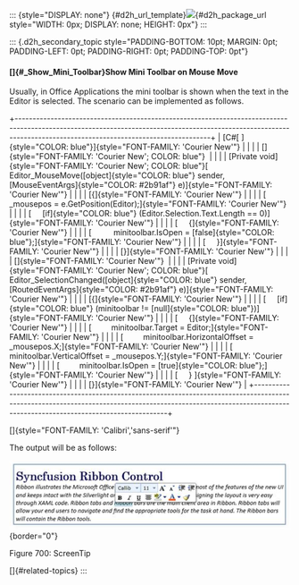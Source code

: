 ::: {style="DISPLAY: none"}
[](ms-xhelp:///?Id=d2h_url_template){#d2h_url_template}![](!package_url!){#d2h_package_url style="WIDTH: 0px; DISPLAY: none; HEIGHT: 0px"}
:::

::: {.d2h_secondary_topic style="PADDING-BOTTOM: 10pt; MARGIN: 0pt; PADDING-LEFT: 0pt; PADDING-RIGHT: 0pt; PADDING-TOP: 0pt"}
#### []{#_Show_Mini_Toolbar}Show Mini Toolbar on Mouse Move

Usually, in Office Applications the mini toolbar is shown when the text in the Editor is selected. The scenario can be implemented as follows.

+------------------------------------------------------------------------------------------------------------------------------------------------------------------------------------------------------------------+
| [C#[ ]{style="COLOR: blue"}]{style="FONT-FAMILY: 'Courier New'"}                                                                                                                                                 |
|                                                                                                                                                                                                                  |
| []{style="FONT-FAMILY: 'Courier New'; COLOR: blue"}                                                                                                                                                              |
|                                                                                                                                                                                                                  |
| [Private void]{style="FONT-FAMILY: 'Courier New'; COLOR: blue"}[ Editor_MouseMove([object]{style="COLOR: blue"} sender, [MouseEventArgs]{style="COLOR: #2b91af"} e)]{style="FONT-FAMILY: 'Courier New'"}         |
|                                                                                                                                                                                                                  |
| [{]{style="FONT-FAMILY: 'Courier New'"}                                                                                                                                                                          |
|                                                                                                                                                                                                                  |
| [     \_mousepos = e.GetPosition(Editor);]{style="FONT-FAMILY: 'Courier New'"}                                                                                                                                   |
|                                                                                                                                                                                                                  |
| [     [if]{style="COLOR: blue"} (Editor.Selection.Text.Length == 0)]{style="FONT-FAMILY: 'Courier New'"}                                                                                                         |
|                                                                                                                                                                                                                  |
| [     {]{style="FONT-FAMILY: 'Courier New'"}                                                                                                                                                                     |
|                                                                                                                                                                                                                  |
| [          minitoolbar.IsOpen = [false]{style="COLOR: blue"};]{style="FONT-FAMILY: 'Courier New'"}                                                                                                               |
|                                                                                                                                                                                                                  |
| [     }]{style="FONT-FAMILY: 'Courier New'"}                                                                                                                                                                     |
|                                                                                                                                                                                                                  |
| [}]{style="FONT-FAMILY: 'Courier New'"}                                                                                                                                                                          |
|                                                                                                                                                                                                                  |
| []{style="FONT-FAMILY: 'Courier New'"}                                                                                                                                                                           |
|                                                                                                                                                                                                                  |
| [Private void]{style="FONT-FAMILY: 'Courier New'; COLOR: blue"}[ Editor_SelectionChanged([object]{style="COLOR: blue"} sender, [RoutedEventArgs]{style="COLOR: #2b91af"} e)]{style="FONT-FAMILY: 'Courier New'"} |
|                                                                                                                                                                                                                  |
| [{]{style="FONT-FAMILY: 'Courier New'"}                                                                                                                                                                          |
|                                                                                                                                                                                                                  |
| [     [if]{style="COLOR: blue"} (minitoolbar != [null]{style="COLOR: blue"})]{style="FONT-FAMILY: 'Courier New'"}                                                                                                |
|                                                                                                                                                                                                                  |
| [     {]{style="FONT-FAMILY: 'Courier New'"}                                                                                                                                                                     |
|                                                                                                                                                                                                                  |
| [         minitoolbar.Target = Editor;]{style="FONT-FAMILY: 'Courier New'"}                                                                                                                                      |
|                                                                                                                                                                                                                  |
| [         minitoolbar.HorizontalOffset = \_mousepos.X;]{style="FONT-FAMILY: 'Courier New'"}                                                                                                                      |
|                                                                                                                                                                                                                  |
| [         minitoolbar.VerticalOffset = \_mousepos.Y;]{style="FONT-FAMILY: 'Courier New'"}                                                                                                                        |
|                                                                                                                                                                                                                  |
| [         minitoolbar.IsOpen = [true]{style="COLOR: blue"};]{style="FONT-FAMILY: 'Courier New'"}                                                                                                                 |
|                                                                                                                                                                                                                  |
| [     } ]{style="FONT-FAMILY: 'Courier New'"}                                                                                                                                                                    |
|                                                                                                                                                                                                                  |
| [}]{style="FONT-FAMILY: 'Courier New'"}                                                                                                                                                                          |
+------------------------------------------------------------------------------------------------------------------------------------------------------------------------------------------------------------------+

[]{style="FONT-FAMILY: 'Calibri','sans-serif'"} 

The output will be as follows:

![](../ImagesExt/image261_616.jpg){border="0"}

Figure 700: ScreenTip

[]{#related-topics}
:::
